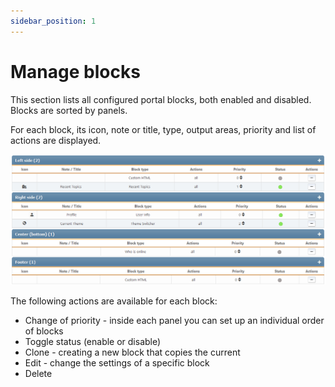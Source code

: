 ```yaml
---
sidebar_position: 1
---
```


# Manage blocks
This section lists all configured portal blocks, both enabled and disabled. Blocks are sorted by panels.

For each block, its icon, note or title, type, output areas, priority and list of actions are displayed.

![Manage blocks](manage_blocks.png)

The following actions are available for each block:
* Change of priority - inside each panel you can set up an individual order of blocks
* Toggle status (enable or disable)
* Clone - creating a new block that copies the current
* Edit - change the settings of a specific block
* Delete